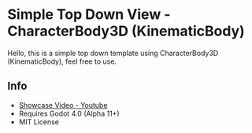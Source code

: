 # Simple Top Down View - CharacterBody3D (KinematicBody)
Hello, this is a simple top down template using CharacterBody3D (KinematicBody), feel free to use.

## Info
 - [Showcase Video - Youtube](https://www.youtube.com/watch?v=6SXkMypr18M)
 - Requires Godot 4.0 (Alpha 11+)
 - MIT License
